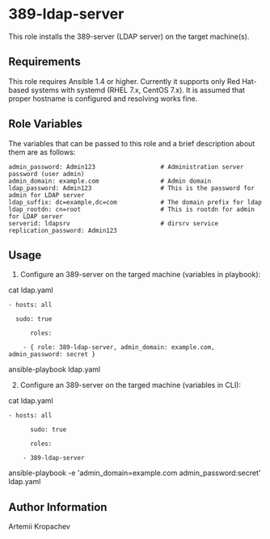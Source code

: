 389-ldap-server
===============

This role installs the 389-server (LDAP server)  on the target machine(s).

Requirements
------------
This role requires Ansible 1.4 or higher. 
Currently it supports only Red Hat-based systems with systemd  (RHEL 7.x, CentOS 7.x).
It is assumed that proper hostname is configured and resolving works fine.

Role Variables
--------------

The variables that can be passed to this role and a brief description about
them are as follows:

    admin_password: Admin123                  # Administration server password (user admin)
    admin_domain: example.com                 # Admin domain
    ldap_password: Admin123                   # This is the password for admin for LDAP server
    ldap_suffix: dc=example,dc=com            # The domain prefix for ldap
    ldap_rootdn: cn=root                      # This is rootdn for admin for LDAP server
    serverid: ldapsrv                         # dirsrv service 
    replication_password: Admin123



Usage
--------

1. Configure an 389-server on the targed machine (variables in playbook):

cat ldap.yaml
    
	- hosts: all

	  sudo: true

          roles:

		- { role: 389-ldap-server, admin_domain: example.com, admin_password: secret }


ansible-playbook ldap.yaml




2. Configure an 389-server on the targed machine (variables in CLI):

cat ldap.yaml
    
	- hosts: all

          sudo: true

          roles:

		- 389-ldap-server


ansible-playbook -e 'admin_domain=example.com admin_password:secret' ldap.yaml


Author Information
------------------

Artemii Kropachev
